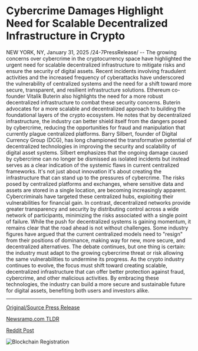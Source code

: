 # Cybercrime Damages Highlight Need for Scalable Decentralized Infrastructure in Crypto

NEW YORK, NY, January 31, 2025 /24-7PressRelease/ -- The growing concerns over cybercrime in the cryptocurrency space have highlighted the urgent need for scalable decentralized infrastructure to mitigate risks and ensure the security of digital assets. Recent incidents involving fraudulent activities and the increased frequency of cyberattacks have underscored the vulnerability of centralized systems and the need for a shift toward more secure, transparent, and resilient infrastructure solutions.   Ethereum co-founder Vitalik Buterin also highlights the need for a more robust decentralized infrastructure to combat these security concerns. Buterin advocates for a more scalable and decentralized approach to building the foundational layers of the crypto ecosystem. He notes that by decentralized infrastructure, the industry can better shield itself from the dangers posed by cybercrime, reducing the opportunities for fraud and manipulation that currently plague centralized platforms.   Barry Silbert, founder of Digital Currency Group (DCG), has long championed the transformative potential of decentralized technologies in improving the security and scalability of digital asset systems. Silbert emphasizes that the ongoing damage caused by cybercrime can no longer be dismissed as isolated incidents but instead serves as a clear indication of the systemic flaws in current centralized frameworks. It's not just about innovation it's about creating the infrastructure that can stand up to the pressures of cybercrime.   The risks posed by centralized platforms and exchanges, where sensitive data and assets are stored in a single location, are becoming increasingly apparent. Cybercriminals have targeted these centralized hubs, exploiting their vulnerabilities for financial gain. In contrast, decentralized networks provide greater transparency and security by distributing control across a wide network of participants, minimizing the risks associated with a single point of failure.   While the push for decentralized systems is gaining momentum, it remains clear that the road ahead is not without challenges. Some industry figures have argued that the current centralized models need to "resign" from their positions of dominance, making way for new, more secure, and decentralized alternatives. The debate continues, but one thing is certain: the industry must adapt to the growing cybercrime threat or risk allowing the same vulnerabilities to undermine its progress.  As the crypto industry continues to evolve, the focus must shift toward creating scalable, decentralized infrastructure that can offer better protection against fraud, cybercrime, and other malicious activities. By embracing these technologies, the industry can build a more secure and sustainable future for digital assets, benefiting both users and investors alike. 

---

[Original/Source Press Release](https://www.24-7pressrelease.com/press-release/519320/cybercrime-damages-highlight-need-for-scalable-decentralized-infrastructure-in-crypto)
                    

[Newsramp.com TLDR](https://newsramp.com/curated-news/crypto-leaders-emphasize-decentralized-infrastructure-to-combat-cybercrime/79e0853e3243c0de4b8f2d38aad1d592) 

 



[Reddit Post](https://www.reddit.com/r/BlockchainWeb3New/comments/1iea5my/crypto_leaders_emphasize_decentralized/) 



![Blockchain Registration](https://cdn.newsramp.app/24-7PressRelease/qrcode/251/31/arch3onx.webp)